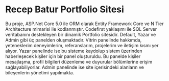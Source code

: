 # Recep Batur Portfolio Sitesi
Bu proje, ASP.Net Core 5.0 ile ORM olarak Entity Framework Core ve N Tier Architecture mimarisi ile kodlanmıştır. Codefirst yaklaşımı ile SQL Server veritabanını destekleyen bir dinamik Portfolio sitesidir. Default, Yazar ve Admin gibi üç panelden oluşmaktadır.  Vitrin panelinde hakkımda, yeteneklerim deneyimlerim, referanslarım, projelerim ve iletişim kısmı yer alıyor. Yazar panelinde ise bu sisteme kaydolup sistem üzerinden haberleşecek kişiler için bir panel oluşturuldu. Bu panelde kişiler mesajlaşma, profil bilgileri düzenleme ve duyurular bölümlerine erişim sağlayabiliyorlar. Admin panelinde ise site içerisindeki alanların ve bileşenlerin yönetimi yapılmakta.
